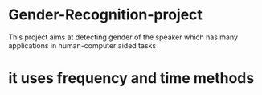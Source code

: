 # Gender-Recognition-project
This project aims at detecting gender of the speaker which has many applications in human-computer aided tasks
# it uses frequency and time methods  
